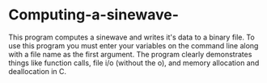 # Computing-a-sinewave-
This program computes a sinewave and writes it's data to a binary file.
To use this program you must enter your variables on the command line along with a file name as the first argument.
The program clearly demonstrates things like function calls, file i/o (without the o), and memory allocation and deallocation in C.
